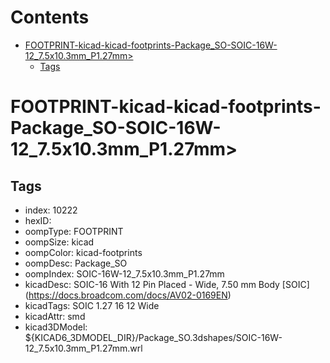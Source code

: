 



Contents
========

* [FOOTPRINT-kicad-kicad-footprints-Package_SO-SOIC-16W-12_7.5x10.3mm_P1.27mm>](#footprint-kicad-kicad-footprints-package_so-soic-16w-12_75x103mm_p127mm)
	* [Tags](#tags)

# FOOTPRINT-kicad-kicad-footprints-Package_SO-SOIC-16W-12_7.5x10.3mm_P1.27mm>

## Tags

- index: 10222
- hexID: 
- oompType: FOOTPRINT
- oompSize: kicad
- oompColor: kicad-footprints
- oompDesc: Package_SO
- oompIndex: SOIC-16W-12_7.5x10.3mm_P1.27mm
- kicadDesc: SOIC-16 With 12 Pin Placed - Wide, 7.50 mm Body [SOIC] (https://docs.broadcom.com/docs/AV02-0169EN)
- kicadTags: SOIC 1.27 16 12 Wide
- kicadAttr: smd
- kicad3DModel: ${KICAD6_3DMODEL_DIR}/Package_SO.3dshapes/SOIC-16W-12_7.5x10.3mm_P1.27mm.wrl

